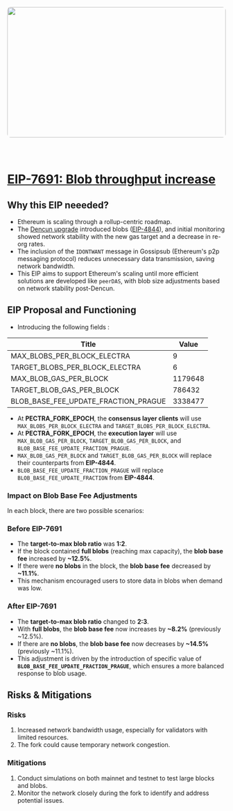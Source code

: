 <img src="https://ethereum.org/_next/image/?url=%2F_next%2Fstatic%2Fmedia%2Fhero.94a1ecc4.png&w=1920&q=75"
style="width: 100%; height: 300px; border-radius: 8px; margin-bottom: 40px;"
/>



# [EIP-7691: Blob throughput increase](https://eips.ethereum.org/EIPS/eip-7691)

## Why this EIP neeeded?
- Ethereum is scaling through a rollup-centric roadmap.
- The [Dencun upgrade](https://ethereum.org/en/history/#dencun) introduced blobs ([EIP-4844](https://eips.ethereum.org/EIPS/eip-4844)), and initial monitoring showed network stability with the new gas target and a decrease in re-org rates.
- The inclusion of the `IDONTWANT` message in Gossipsub (Ethereum's p2p messaging protocol) reduces unnecessary data transmission, saving network bandwidth.
- This EIP aims to support Ethereum's scaling until more efficient solutions are developed like `peerDAS`, with blob size adjustments based on network stability post-Dencun.



## EIP Proposal and Functioning
- Introducing the following fields : 

| Title    | Value | 
| -------- | --------   |  
| MAX_BLOBS_PER_BLOCK_ELECTRA     |   9     |
| TARGET_BLOBS_PER_BLOCK_ELECTRA     |   6     |
| MAX_BLOB_GAS_PER_BLOCK     |   1179648     |
| TARGET_BLOB_GAS_PER_BLOCK     |   786432     |
| BLOB_BASE_FEE_UPDATE_FRACTION_PRAGUE     |  3338477     |

- At **PECTRA_FORK_EPOCH**, the **consensus layer clients** will use `MAX_BLOBS_PER_BLOCK_ELECTRA` and `TARGET_BLOBS_PER_BLOCK_ELECTRA`.  
- At **PECTRA_FORK_EPOCH**, the **execution layer** will use `MAX_BLOB_GAS_PER_BLOCK`, `TARGET_BLOB_GAS_PER_BLOCK`, and `BLOB_BASE_FEE_UPDATE_FRACTION_PRAGUE`.  
 - `MAX_BLOB_GAS_PER_BLOCK` and `TARGET_BLOB_GAS_PER_BLOCK` will replace their counterparts from **EIP-4844**.  
 - `BLOB_BASE_FEE_UPDATE_FRACTION_PRAGUE` will replace `BLOB_BASE_FEE_UPDATE_FRACTION` from **EIP-4844**.


 
### Impact on Blob Base Fee Adjustments  

In each block, there are two possible scenarios:  

### **Before EIP-7691**  
  - The **target-to-max blob ratio** was **1:2**.  
  - If the block contained **full blobs** (reaching max capacity), the **blob base fee** increased by **~12.5%**.  
  - If there were **no blobs** in the block, the **blob base fee** decreased by **~11.1%**.  
  - This mechanism encouraged users to store data in blobs when demand was low.  

### **After EIP-7691**  
  - The **target-to-max blob ratio** changed to **2:3**.  
  - With **full blobs**, the **blob base fee** now increases by **~8.2%** (previously ~12.5%).  
  - If there are **no blobs**, the **blob base fee** now decreases by **~14.5%** (previously ~11.1%).  
  - This adjustment is driven by the introduction of specific value of **`BLOB_BASE_FEE_UPDATE_FRACTION_PRAGUE`**, which ensures a more balanced response to blob usage.  



## Risks & Mitigations

### Risks 
   1. Increased network bandwidth usage, especially for validators with limited resources.
   2. The fork could cause temporary network congestion.

### Mitigations
   1. Conduct simulations on both mainnet and testnet to test large blocks and blobs.
   2. Monitor the network closely during the fork to identify and address potential issues.

